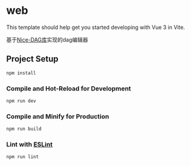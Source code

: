 # web

This template should help get you started developing with Vue 3 in Vite.

基于[Nice-DAG库](https://github.com/eBay/nice-dag)实现的dag编辑器


## Project Setup

```sh
npm install
```

### Compile and Hot-Reload for Development

```sh
npm run dev
```

### Compile and Minify for Production

```sh
npm run build
```

### Lint with [ESLint](https://eslint.org/)

```sh
npm run lint
```
